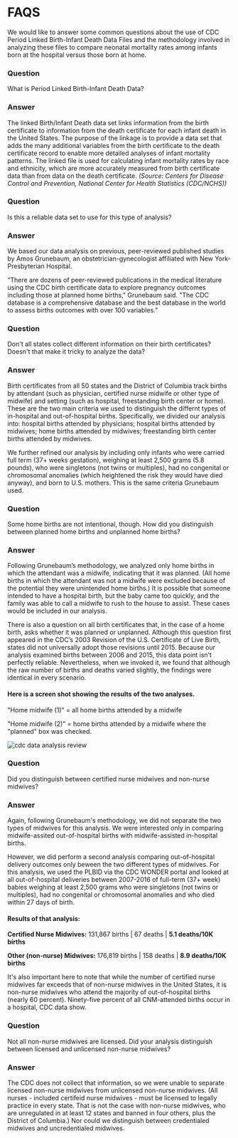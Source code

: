 # FAQS

We would like to answer some common questions about the use of CDC Period Linked Birth-Infant Death Data Files and the methodology involved in analyzing these files to compare neonatal mortality rates among infants born at the hospital versus those born at home.

### Question
What is Period Linked Birth-Infant Death Data?

### Answer
The linked Birth/Infant Death data set links information from the birth certificate to information from the death certificate for each infant death in the United States. The purpose of the linkage is to provide a data set that adds the many additional variables from the birth certificate to the death certificate record to enable more detailed analyses of infant mortality patterns. The linked file is used for calculating infant mortality rates by race and ethnicity, which are more accurately measured from birth certificate data than from data on the death certificate. *(Source: Centers for Disease Control and Prevention, National Center for Health Statistics (CDC/NCHS))*

### Question
Is this a reliable data set to use for this type of analysis?

### Answer
We based our data analysis on previous, peer-reviewed published studies by Amos Grunebaum, an obstetrician-gynecologist affiliated with New York-Presbyterian Hospital. 

“There are dozens of peer-reviewed publications in the medical literature using the CDC birth certificate data to explore pregnancy outcomes including those at planned home births," Grunebaum said. "The CDC database is a comprehensive database and the best database in the world to assess births outcomes with over 100 variables.”

### Question
Don't all states collect different information on their birth certificates? Doesn't that make it tricky to analyze the data?

### Answer
Birth certificates from all 50 states and the District of Columbia track births by attendant (such as physician, certified nurse midwife or other type of midwife) and setting (such as hospital, freestanding birth center or home). These are the two main criteria we used to distinguish the differnt types of in-hospital and out-of-hospital births. Specifically, we divided our analysis into: hospital births attended by physicians; hospital births attended by midwives; home births attended by midwives; freestanding birth center births attended by midwives.

We further refined our analysis by including only infants who were carried full term (37+ weeks gestation), weighing at least 2,500 grams (5.8 pounds), who were singletons (not twins or multiples), had no congenital or chromosomal anomalies (which heightened the risk they would have died anyway), and born to U.S. mothers. This is the same criteria Grunebaum used.

### Question
Some home births are not intentional, though. How did you distinguish between planned home births and unplanned home births? 

### Answer
Following Grunebaum’s methodology, we analyzed only home births in which the attendant was a midwife, indicating that it was planned. (All home births in which the attendant was not a midwife were excluded because of the potential they were unintended home births.) It is possible that someone intended to have a hospital birth, but the baby came too quickly, and the family was able to call a midwife to rush to the house to assist. These cases would be included in our analysis. 

There is also a question on all birth certificates that, in the case of a home birth, asks whether it was planned or unplanned. Although this question first appeared in the CDC’s 2003 Revision of the U.S. Certificate of Live Birth, states did not universally adopt those revisions until 2015. Because our analysis examined births between 2006 and 2015, this data point isn’t perfectly reliable. Nevertheless, when we invoked it, we found that although the raw number of births and deaths varied slightly, the findings were identical in every scenario.

#### Here is a screen shot showing the results of the two analyses.
"Home midwife (1)" = all home births attended by a midwife

"Home midwife (2)" = home births attended by a midwife where the "planned" box was checked.

![cdc data analysis review](https://user-images.githubusercontent.com/13999863/50016954-aac5c600-ff98-11e8-8a95-81269a39f4c7.JPG)

### Question 
Did you distinguish between certified nurse midwives and non-nurse midwives?

### Answer
Again, following Grunebaum's methodology, we did not separate the two types of midwives for this analysis. We were interested only in comparing midwife-assited out-of-hospital births with midwife-assisted in-hospital births. 

However, we did perform a second analysis comparing out-of-hospital delivery outcomes only beween the two different types of midwives. For this analysis, we used the PLBID via the CDC WONDER portal and looked at all out-of-hospital deliveries between 2007-2016 of full-term (37+ week) babies weighing at least 2,500 grams who were singletons (not twins or multiples), had no congenital or chromosomal anomalies and who died within 27 days of birth. 

#### Results of that analysis:
**Certified Nurse Midwives:** 131,867 births | 67 deaths | **5.1 deaths/10K births**

**Other (non-nurse) Midwives:** 176,819 births | 158 deaths | **8.9 deaths/10K births**

It's also important here to note that while the number of certified nurse midwives far exceeds that of non-nurse midwives in the United States, it is non-nurse midwives who attend the majority of out-of-hospital births (nearly 60 percent). Ninety-five percent of all CNM-attended births occur in a hospital, CDC data show.

### Question 
Not all non-nurse midwives are licensed. Did your analysis distinguish between licensed and unlicensed non-nurse midwives? 

### Answer
The CDC does not collect that information, so we were unable to separate licensed non-nurse midwives from unlicensed non-nurse midwives. (All nurses - included certifeid nurse midwives - must be licensed to legally practice in every state. That is not the case with non-nurse midwives, who are unregulated in at least 12 states and banned in four others, plus the District of Columbia.) Nor could we distinguish between credentialed midwives and uncredentialed midwives. 
